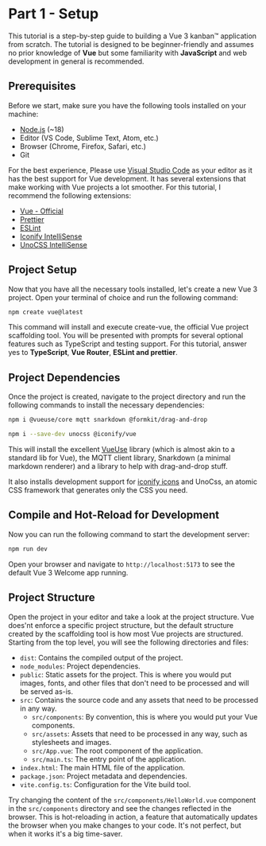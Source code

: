# Part 1 - Setup

This tutorial is a step-by-step guide to building a Vue 3 kanban™ application from scratch. The tutorial is designed to be beginner-friendly and assumes no prior knowledge of **Vue** but some familiarity with **JavaScript** and web development in general is recommended.

## Prerequisites

Before we start, make sure you have the following tools installed on your machine:

- [Node.js](https://nodejs.org/) (~18)
- Editor (VS Code, Sublime Text, Atom, etc.)
- Browser (Chrome, Firefox, Safari, etc.)
- Git

For the best experience, Please use [Visual Studio Code](https://code.visualstudio.com/) as your editor as it has the best support for Vue development. It has several extensions that make working with Vue projects a lot smoother. For this tutorial, I recommend the following extensions:

- [Vue - Official](https://marketplace.visualstudio.com/items?itemName=Vue.volar)
- [Prettier](https://marketplace.visualstudio.com/items?itemName=esbenp.prettier-vscode)
- [ESLint](https://marketplace.visualstudio.com/items?itemName=dbaeumer.vscode-eslint)
- [Iconify IntelliSense](https://marketplace.visualstudio.com/items?itemName=antfu.iconify)
- [UnoCSS IntelliSense](https://marketplace.visualstudio.com/items?itemName=antfu.unocss)

## Project Setup

Now that you have all the necessary tools installed, let's create a new Vue 3 project. Open your terminal of choice and run the following command:

```sh
npm create vue@latest
```

This command will install and execute create-vue, the official Vue project scaffolding tool. You will be presented with prompts for several optional features such as TypeScript and testing support. For this tutorial, answer yes to **TypeScript**, **Vue Router**, **ESLint and prettier**.

## Project Dependencies

Once the project is created, navigate to the project directory and run the following commands to install the necessary dependencies:

```sh
npm i @vueuse/core mqtt snarkdown @formkit/drag-and-drop
```

```sh
npm i --save-dev unocss @iconify/vue
```

This will install the excellent [VueUse](https://vueuse.org/) library (which is almost akin to a standard lib for Vue), the MQTT client library, Snarkdown (a minimal markdown renderer) and a library to help with drag-and-drop stuff.

It also installs development support for [iconify icons](https://iconify.design/) and UnoCss, an atomic CSS framework that generates only the CSS you need.

## Compile and Hot-Reload for Development

Now you can run the following command to start the development server:

```sh
npm run dev
```

Open your browser and navigate to `http://localhost:5173` to see the default Vue 3 Welcome app running.

## Project Structure

Open the project in your editor and take a look at the project structure. Vue does'nt enforce a specific project structure, but the default structure created by the scaffolding tool is how most Vue projects are structured. Starting from the top level, you will see the following directories and files:

- `dist`: Contains the compiled output of the project.
- `node_modules`: Project dependencies.
- `public`: Static assets for the project. This is where you would put images, fonts, and other files that don't need to be processed and will be served as-is.
- `src`: Contains the source code and any assets that need to be processed in any way.
  - `src/components`: By convention, this is where you would put your Vue components.
  - `src/assets`: Assets that need to be processed in any way, such as stylesheets and images.
  - `src/App.vue`: The root component of the application.
  - `src/main.ts`: The entry point of the application.
- `index.html`: The main HTML file of the application.
- `package.json`: Project metadata and dependencies.
- `vite.config.ts`: Configuration for the Vite build tool.

Try changing the content of the `src/components/HelloWorld.vue` component in the `src/components` directory and see the changes reflected in the browser. This is hot-reloading in action, a feature that automatically updates the browser when you make changes to your code. It's not perfect, but when it works it's a big time-saver.
